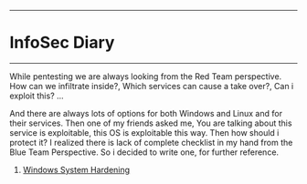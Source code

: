 ************************************
# InfoSec Diary
************************************

While pentesting we are always looking from the Red Team perspective. 
How can we infiltrate inside?, Which services can cause a take over?, Can i exploit this? ...

And there are always lots of options for both Windows and Linux and for their services. Then one of my friends asked me, You are talking about this service is exploitable, this OS is exploitable this way. Then how should i protect it?
I realized there is lack of complete checklist in my hand from the Blue Team Perspective. So i decided to write one, for further reference.


1. [Windows System Hardening](https://pengued.github.io/InfoSec-Notes/hardening.html)